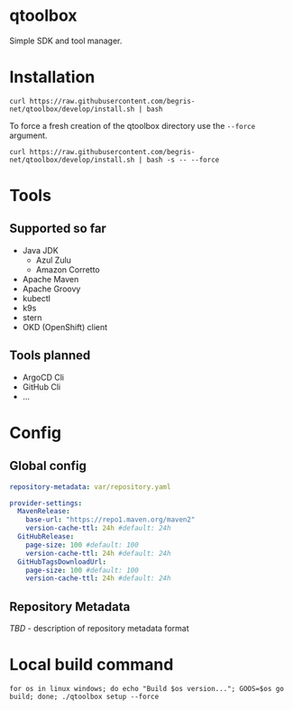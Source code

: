 [//]: # ()
[//]: # (Copyright &#40;c&#41; 2023 - 2024 Bjoern Beier.)
[//]: # ()
[//]: # (Permission is hereby granted, free of charge, to any person obtaining a copy)
[//]: # (of this software and associated documentation files &#40;the "Software"&#41;, to deal)
[//]: # (in the Software without restriction, including without limitation the rights)
[//]: # (to use, copy, modify, merge, publish, distribute, sublicense, and/or sell)
[//]: # (copies of the Software, and to permit persons to whom the Software is)
[//]: # (furnished to do so, subject to the following conditions:)
[//]: # ()
[//]: # (The above copyright notice and this permission notice shall be included in all)
[//]: # (copies or substantial portions of the Software.)
[//]: # ()
[//]: # (THE SOFTWARE IS PROVIDED "AS IS", WITHOUT WARRANTY OF ANY KIND, EXPRESS OR)
[//]: # (IMPLIED, INCLUDING BUT NOT LIMITED TO THE WARRANTIES OF MERCHANTABILITY,)
[//]: # (FITNESS FOR A PARTICULAR PURPOSE AND NONINFRINGEMENT. IN NO EVENT SHALL THE)
[//]: # (AUTHORS OR COPYRIGHT HOLDERS BE LIABLE FOR ANY CLAIM, DAMAGES OR OTHER)
[//]: # (LIABILITY, WHETHER IN AN ACTION OF CONTRACT, TORT OR OTHERWISE, ARISING FROM,)
[//]: # (OUT OF OR IN CONNECTION WITH THE SOFTWARE OR THE USE OR OTHER DEALINGS IN THE)
[//]: # (SOFTWARE.)


# qtoolbox
Simple SDK and tool manager.

# Installation

```shell
curl https://raw.githubusercontent.com/begris-net/qtoolbox/develop/install.sh | bash
```

To force a fresh creation of the qtoolbox directory use the ```--force``` argument.
```shell
curl https://raw.githubusercontent.com/begris-net/qtoolbox/develop/install.sh | bash -s -- --force
```


# Tools
## Supported so far
- Java JDK
  - Azul Zulu
  - Amazon Corretto
- Apache Maven
- Apache Groovy
- kubectl
- k9s
- stern
- OKD (OpenShift) client

## Tools planned
- ArgoCD Cli
- GitHub Cli
- ...

# Config

## Global config
```yaml
repository-metadata: var/repository.yaml

provider-settings:
  MavenRelease:
    base-url: "https://repo1.maven.org/maven2"
    version-cache-ttl: 24h #default: 24h
  GitHubRelease:
    page-size: 100 #default: 100
    version-cache-ttl: 24h #default: 24h
  GitHubTagsDownloadUrl:
    page-size: 100 #default: 100
    version-cache-ttl: 24h #default: 24h
```

## Repository Metadata
_TBD_ - description of repository metadata format 


# Local build command
```shell
for os in linux windows; do echo "Build $os version..."; GOOS=$os go build; done; ./qtoolbox setup --force
```
